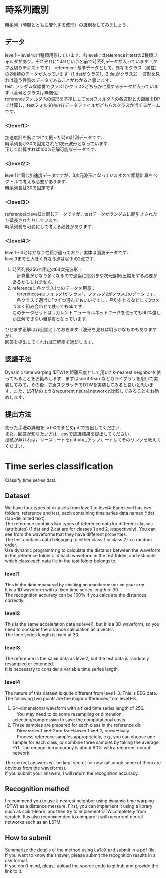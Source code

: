# 時系列識別
時系列（時間とともに変化する波形）の識別をしてみましょう．

## データ
level1～level4の4種類用意しています．各levelにはreferenceとtestの2種類フォルダがあり，それぞれに*.datという名前で時系列データが入っています（タブ区切りテキストです）．reference: 基準データとして，異なるクラス（属性）の2種類のデータが入っています（1.datがクラス1，2.datがクラス2）．波形を見れば違う性質のデータであることがわかると思います．  
test: ランダムな順番でクラス1かクラス2どちらかに属するデータが入っています（番号とクラスは無関係）．  
referenceフォルダ内の波形を基準にしてtestフォルダ内の各波形との距離をDPで計算し，testフォルダ内の各データファイルがどちらのクラスか当てるゲームです．  

### ＜level1＞
加速度計を腕につけて振った時の計測データです．  
時系列長が30で固定された1次元波形となっています．  
正しく計算すれば100%正解可能なデータです．  

### ＜level2＞
level1と同じ加速度データですが，3次元波形となっていますので距離計算をベクトルで考える必要があります．  
時系列長は30で固定です．  

### ＜level3＞
referenceはlevel2と同じデータですが，testデータがランダムに間引きされたり延長されたりしています．  
時系列長を可変にして考える必要があります．  

### ＜level4＞
level1～3とはかなり性質が違っており，実体は脳波データです．  
level3までと大きく異なる点は以下の2点です．  
1. 時系列長256で固定の64次元波形：  
　計算量がかなり多くなるので適当に間引きや次元選択/圧縮をする必要があるかもしれません．  
2. referenceに各クラス3つのデータを用意：  
　reference内のフォルダ1がクラス1，フォルダ2がクラス2のデータです．  
　各クラスで適当に1つずつ選んでもいいですし，平均をとるなどして3つをうまく組み合わせて使ってもokです．  
このデータセットはリカレントニューラルネットワークを使っても90%強しか正解できない難易度となっています．  

ひとまず正解は非公開としておきます（波形を見れば明らかなものもありますが）．  
回答を提出してくれれば正解率を返却します．  

## 認識手法
Dynamic time warping (DTW)を距離尺度として用いたk-nearest neighborを使ってみることをお勧めします．まずはscikit-learnなどのライブラリを用いて実装してみて，その後，完全スクラッチでDTWを実装してみると良いと思います．また，LSTMのようなrecurrent neural networkと比較してみることをお勧めします．

## 提出方法
使った手法の詳細をLaTeXでまとめpdfで提出してください．  
また，回答が知りたい方は，csvで認識結果を提出してください．  
抵抗が無ければ，ソースコードをgithubにアップロードしてそのリンクを教えてください．

# Time series classification
Classify time series data.  

## Dataset
We have four types of datasets from level1 to level4. Each level has two folders, reference and test, each containing time series data named *.dat (tab-delimited text).   
The reference contains two types of reference data for different classes (attributes) (1.dat and 2.dat are for classes 1 and 2, respectively). You can see from the waveforms that they have different properties.  
The test contains data belonging to either class 1 or class 2 in a random order.  
Use dynamic programming to calculate the distance between the waveform in the reference folder and each waveform in the test folder, and estimate which class each data file in the test folder belongs to.  

### level1
This is the data measured by shaking an accelerometer on your arm.  
It is a 1D waveform with a fixed time series length of 30.  
The recognition accuracy can be 100% if you calculate the distances correctly.  

### level2
This is the same acceleration data as level1, but it is a 3D waveform, so you need to consider the distance calculation as a vector.  
The time series length is fixed at 30.  

### level3
The reference is the same data as level2, but the test data is randomly resampled or extended.  
It is necessary to consider a variable time series length.  

### level4
The nature of this dataset is quite different from level1&ndash;3. This is EEG data.  
The following two points are the major differences from level1&ndash;3.  
1. 64-dimensional waveform with a fixed time series length of 256.  
　You may need to do some resampling or dimension selection/compression to save the computational costs.  
2. Three samples are prepared for each class in the reference dir.  
　Directories 1 and 2 are for classes 1 and 2, respectively.  
　Process reference samples appropriately, e.g., you can choose one sample for each class, or combine three samples by taking the average.  
FYI: The recognition accuracy is about 90% with a recurrent neural network.  

The correct answers will be kept secret for now (although some of them are obvious from the waveforms).  
If you submit your answers, I will return the recognition accuracy.  

## Recognition method
I recommend you to use k-nearest neighbor using dynamic time warping (DTW) as a distance measure. First, you can implement it using a library such as scikit-learn, and then try to implement DTW completely from scratch. It is also recommended to compare it with recurrent neural networks such as an LSTM.

## How to submit
Summarize the details of the method using LaTeX and submit in a pdf file.  
If you want to know the answer, please submit the recognition results in a csv format.  
If you don't mind, please upload the source code to github and provide the link to it.


